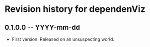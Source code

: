 # Revision history for dependenViz

## 0.1.0.0 -- YYYY-mm-dd

* First version. Released on an unsuspecting world.
